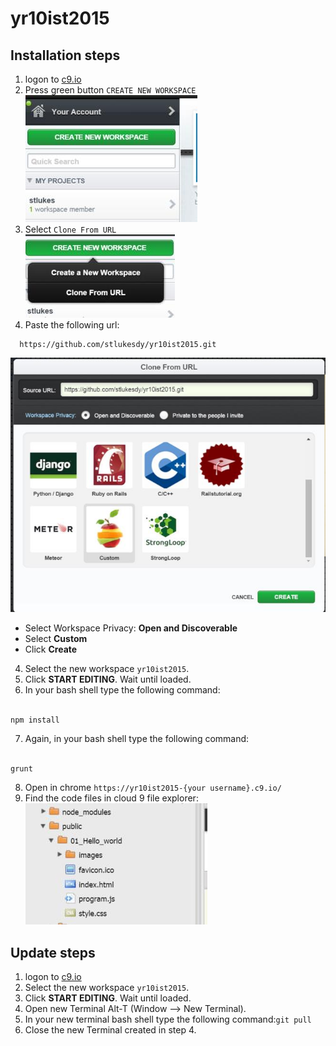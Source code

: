 # yr10ist2015

## Installation steps

1. logon to <a href="https://c9.io" target="_blank">c9.io</a>
2. Press green button `CREATE NEW WORKSPACE`<br />
![Create new workspce](public/images/001.jpeg)
3. Select `Clone From URL`<br />
  ![Create new workspce](public/images/002.jpeg)<br />
4. Paste the following url: 
```
  https://github.com/stlukesdy/yr10ist2015.git
```
![Create new workspce](public/images/003.jpeg)<br />

  - Select Workspace Privacy: **Open and Discoverable**<br />
  - Select **Custom**<br />
  - Click **Create**<br />

4. Select the new workspace `yr10ist2015`.
5. Click **START EDITING**. Wait until loaded.
6. In your bash shell type the following command:<br /><br />
```
npm install
```
7. Again, in your bash shell type the following command:<br /><br />
```
grunt
```

8. Open in chrome `https://yr10ist2015-{your username}.c9.io/`
9. Find the code files in cloud 9 file explorer:<br />
![Create new workspce](public/images/004.jpeg)


## Update steps


1. logon to <a href="https://c9.io" target="_blank">c9.io</a>
2. Select the new workspace `yr10ist2015`.
3. Click **START EDITING**. Wait until loaded.
4. Open new Terminal Alt-T (Window --> New Terminal).
5. In your new terminal bash shell type the following command:`git pull`
6. Close the new Terminal created in step 4.
